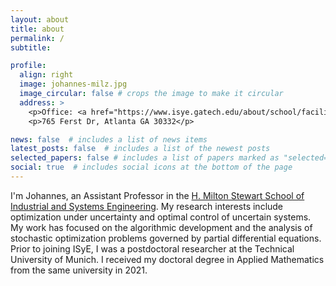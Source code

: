 ```yaml
---
layout: about
title: about
permalink: /
subtitle: 

profile:
  align: right
  image: johannes-milz.jpg
  image_circular: false # crops the image to make it circular
  address: >
    <p>Office: <a href="https://www.isye.gatech.edu/about/school/facilities">Groseclose</a> 444</p>
    <p>765 Ferst Dr, Atlanta GA 30332</p>

news: false  # includes a list of news items
latest_posts: false  # includes a list of the newest posts
selected_papers: false # includes a list of papers marked as "selected={true}"
social: true  # includes social icons at the bottom of the page
---
```


I'm Johannes, an Assistant Professor in the [H. Milton Stewart School of Industrial and Systems Engineering](https://www.isye.gatech.edu). My research interests include optimization under uncertainty and optimal control of uncertain systems. My work has focused on the algorithmic development and the analysis of stochastic optimization problems governed by partial differential equations. Prior to joining ISyE, I was a postdoctoral researcher at the Technical University of Munich. I received my doctoral degree in Applied Mathematics from the same university in 2021.
